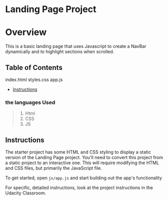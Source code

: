 # Landing Page Project
# Overview 

This is a basic landing page that uses Javascript to create a NavBar dynamically and to highlight sections when scrolled. 
## Table of Contents
index.html
styles.css
app.js

* [Instructions](#instructions)
### the languages Used

> 1. Html
> 2. CSS
> 3. JS


## Instructions

The starter project has some HTML and CSS styling to display a static version of the Landing Page project. You'll need to convert this project from a static project to an interactive one. This will require modifying the HTML and CSS files, but primarily the JavaScript file.

To get started, open `js/app.js` and start building out the app's functionality

For specific, detailed instructions, look at the project instructions in the Udacity Classroom.
